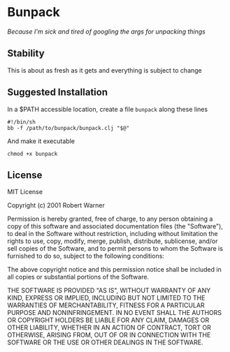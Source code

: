 # Bunpack

_Because I'm sick and tired of googling the args for unpacking things_

## Stability

This is about as fresh as it gets and everything is subject to change


## Suggested Installation

In a $PATH accessible location, create a file `bunpack` along these lines

```
#!/bin/sh
bb -f /path/to/bunpack/bunpack.clj "$@"
```

And make it executable

```
chmod +x bunpack
```

## License

MIT License

Copyright (c) 2001 Robert Warner

Permission is hereby granted, free of charge, to any person obtaining a copy
of this software and associated documentation files (the "Software"), to deal
in the Software without restriction, including without limitation the rights
to use, copy, modify, merge, publish, distribute, sublicense, and/or sell
copies of the Software, and to permit persons to whom the Software is
furnished to do so, subject to the following conditions:

The above copyright notice and this permission notice shall be included in all
copies or substantial portions of the Software.

THE SOFTWARE IS PROVIDED "AS IS", WITHOUT WARRANTY OF ANY KIND, EXPRESS OR
IMPLIED, INCLUDING BUT NOT LIMITED TO THE WARRANTIES OF MERCHANTABILITY,
FITNESS FOR A PARTICULAR PURPOSE AND NONINFRINGEMENT. IN NO EVENT SHALL THE
AUTHORS OR COPYRIGHT HOLDERS BE LIABLE FOR ANY CLAIM, DAMAGES OR OTHER
LIABILITY, WHETHER IN AN ACTION OF CONTRACT, TORT OR OTHERWISE, ARISING FROM,
OUT OF OR IN CONNECTION WITH THE SOFTWARE OR THE USE OR OTHER DEALINGS IN THE
SOFTWARE.
